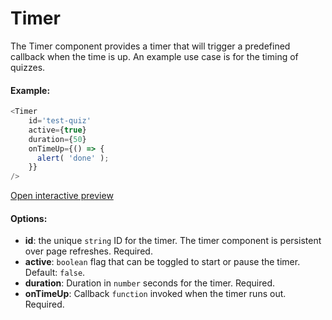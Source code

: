 # Timer

The Timer component provides a timer that will trigger a predefined callback when the time is up. An example use case is for the timing of quizzes.

#### Example:

``` js
<Timer 
    id='test-quiz'
    active={true} 
    duration={50} 
    onTimeUp={() => {
      alert( 'done' );
    }}
/>
```

[Open interactive preview](https://isle.heinz.cmu.edu/components/timer/)

#### Options:

* __id__:  the unique `string` ID for the timer. The timer component is persistent over page refreshes. Required.
* __active__: `boolean` flag that can be toggled to start or pause the timer. Default: `false`.
* __duration__: Duration in `number` seconds for the timer. Required. 
* __onTimeUp__: Callback `function` invoked when the timer runs out. Required. 
